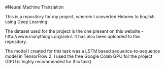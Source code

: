 #Neural Machine Translation

<p>This is a repository for my project, wherein I converted Hebrew to English using Deep Learning.</p>
<p>The dataset used for the project is the one present on this website - http://www.manythings.org/anki/. It has also been uploaded to this repository.</p> 
<p>The model I created for this task was a LSTM based sequence-to-sequence model in TensorFlow 2. 
I used the free Google Colab GPU for the project (GPU is highly recommended for this task).</p>

